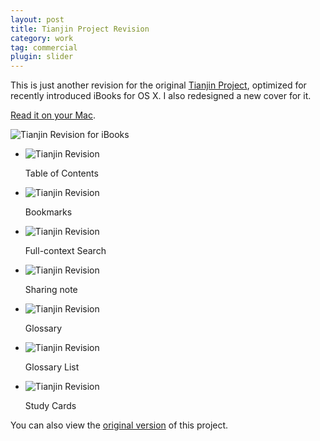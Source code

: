 ```yaml
---
layout: post
title: Tianjin Project Revision
category: work
tag: commercial
plugin: slider
---
```


<div class=txt>
  <p>This is just another revision for the original <a href="{% post_url /work/commercial/2012-06-11-tianjin-project %}/">Tianjin Project</a>, optimized for recently introduced iBooks for OS X. I also redesigned a new cover for it.</p>

  <p class="download"><a href="{{ site.data.var.download }}/Tianjin%20Revision.ibooks">Read it on your Mac</a>.</p>

  <p><img src="{{ site.data.var.file }}/tianjin-revision-01.jpg" alt="Tianjin Revision for iBooks"></p>

  <div class="flexslider">
    <ul class="slides">
      <li>
        <p><img src="{{ site.data.var.file }}/tianjin-revision-02.jpg" alt="Tianjin Revision"></p>
        <p class="flex-caption">Table of Contents</p>
      </li>
      <li>
        <p><img src="{{ site.data.var.file }}/tianjin-revision-03.jpg" alt="Tianjin Revision"></p>
        <p class="flex-caption">Bookmarks</p>
      </li>
      <li>
        <p><img src="{{ site.data.var.file }}/tianjin-revision-04.jpg" alt="Tianjin Revision"></p>
        <p class="flex-caption">Full-context Search</p>
      </li>
      <li>
        <p><img src="{{ site.data.var.file }}/tianjin-revision-05.jpg" alt="Tianjin Revision"></p>
        <p class="flex-caption">Sharing note</p>
      </li>
      <li>
        <p><img src="{{ site.data.var.file }}/tianjin-revision-06.jpg" alt="Tianjin Revision"></p>
        <p class="flex-caption">Glossary</p>
      </li>
      <li>
        <p><img src="{{ site.data.var.file }}/tianjin-revision-07.jpg" alt="Tianjin Revision"></p>
        <p class="flex-caption">Glossary List</p>
      </li>
      <li>
        <p><img src="{{ site.data.var.file }}/tianjin-revision-08.jpg" alt="Tianjin Revision"></p>
        <p class="flex-caption">Study Cards</p>
      </li>
    </ul>
  </div><!-- .flexslider -->

  <p class=note>You can also view the <a href="{% post_url /work/commercial/2012-06-11-tianjin-project %}">original version</a> of this project.</p>
</div>
